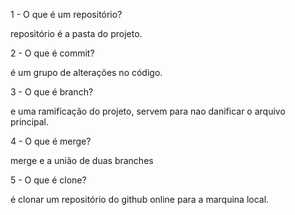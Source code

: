 1 - O que é um repositório?

repositório é a pasta do projeto.

2 - O que é commit?

é um grupo de alterações no código.

3 - O que é branch?

e uma ramificação do projeto, servem para nao danificar o arquivo principal.

4 - O que é merge?

merge e a união de duas branches 

5 - O que é clone?

é clonar um repositório do github online para a marquina local. 
